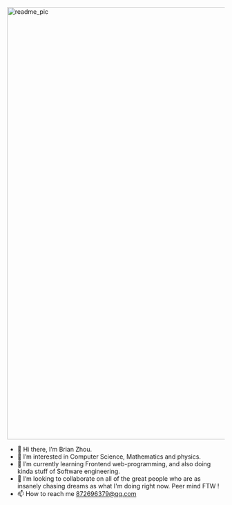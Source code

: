 <img width="1000" alt="readme_pic" src="https://user-images.githubusercontent.com/109346901/204639332-1fdf744a-1464-4ecc-ac18-add21663b287.png">




- 👋 Hi there, I’m Brian Zhou.
- 👀 I’m interested in Computer Science, Mathematics and physics.
- 🌱 I’m currently learning Frontend web-programming, and also doing kinda stuff of Software engineering.
- 💞️ I’m looking to collaborate on all of the great people who are as insanely chasing dreams as what I'm doing right now. Peer mind FTW !
- 📫 How to reach me 872696379@qq.com

<!---
Brian24NX/Brian24NX is a ✨ special ✨ repository because its `README.md` (this file) appears on your GitHub profile.
You can click the Preview link to take a look at your changes.
--->

